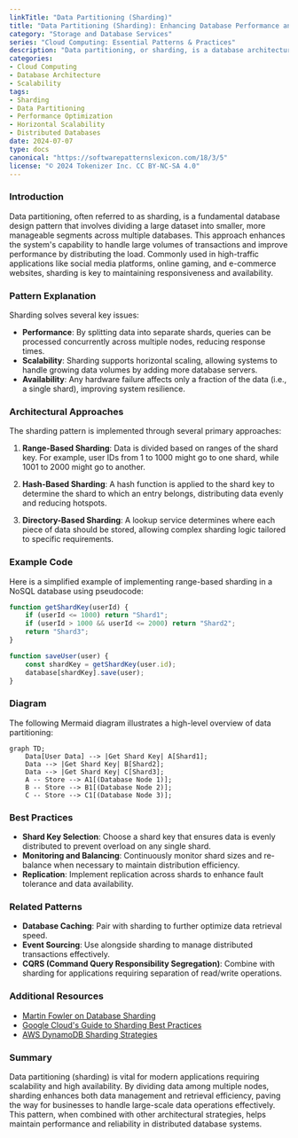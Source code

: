 ```yaml
---
linkTitle: "Data Partitioning (Sharding)"
title: "Data Partitioning (Sharding): Enhancing Database Performance and Scalability"
category: "Storage and Database Services"
series: "Cloud Computing: Essential Patterns & Practices"
description: "Data partitioning, or sharding, is a database architecture principle used to distribute data across various databases or partitions, thereby optimizing query performance and achieving horizontal scalability."
categories:
- Cloud Computing
- Database Architecture
- Scalability
tags:
- Sharding
- Data Partitioning
- Performance Optimization
- Horizontal Scalability
- Distributed Databases
date: 2024-07-07
type: docs
canonical: "https://softwarepatternslexicon.com/18/3/5"
license: "© 2024 Tokenizer Inc. CC BY-NC-SA 4.0"
---
```


### Introduction

Data partitioning, often referred to as sharding, is a fundamental database design pattern that involves dividing a large dataset into smaller, more manageable segments across multiple databases. This approach enhances the system's capability to handle large volumes of transactions and improve performance by distributing the load. Commonly used in high-traffic applications like social media platforms, online gaming, and e-commerce websites, sharding is key to maintaining responsiveness and availability.

### Pattern Explanation

Sharding solves several key issues:

- **Performance**: By splitting data into separate shards, queries can be processed concurrently across multiple nodes, reducing response times.
- **Scalability**: Sharding supports horizontal scaling, allowing systems to handle growing data volumes by adding more database servers.
- **Availability**: Any hardware failure affects only a fraction of the data (i.e., a single shard), improving system resilience.

### Architectural Approaches

The sharding pattern is implemented through several primary approaches:

1. **Range-Based Sharding**: Data is divided based on ranges of the shard key. For example, user IDs from 1 to 1000 might go to one shard, while 1001 to 2000 might go to another.
   
2. **Hash-Based Sharding**: A hash function is applied to the shard key to determine the shard to which an entry belongs, distributing data evenly and reducing hotspots.

3. **Directory-Based Sharding**: A lookup service determines where each piece of data should be stored, allowing complex sharding logic tailored to specific requirements.

### Example Code

Here is a simplified example of implementing range-based sharding in a NoSQL database using pseudocode:

```javascript
function getShardKey(userId) {
    if (userId <= 1000) return "Shard1";
    if (userId > 1000 && userId <= 2000) return "Shard2";
    return "Shard3";
}

function saveUser(user) {
    const shardKey = getShardKey(user.id);
    database[shardKey].save(user);
}
```

### Diagram

The following Mermaid diagram illustrates a high-level overview of data partitioning:

```mermaid
graph TD;
    Data[User Data] --> |Get Shard Key| A[Shard1];
    Data --> |Get Shard Key| B[Shard2];
    Data --> |Get Shard Key| C[Shard3];
    A -- Store --> A1[(Database Node 1)];
    B -- Store --> B1[(Database Node 2)];
    C -- Store --> C1[(Database Node 3)];
```

### Best Practices

- **Shard Key Selection**: Choose a shard key that ensures data is evenly distributed to prevent overload on any single shard.
- **Monitoring and Balancing**: Continuously monitor shard sizes and re-balance when necessary to maintain distribution efficiency.
- **Replication**: Implement replication across shards to enhance fault tolerance and data availability.

### Related Patterns

- **Database Caching**: Pair with sharding to further optimize data retrieval speed.
- **Event Sourcing**: Use alongside sharding to manage distributed transactions effectively.
- **CQRS (Command Query Responsibility Segregation)**: Combine with sharding for applications requiring separation of read/write operations.

### Additional Resources

- [Martin Fowler on Database Sharding](https://martinfowler.com/articles/database-sharding.html)
- [Google Cloud's Guide to Sharding Best Practices](https://cloud.google.com/solutions/sharding-best-practices)
- [AWS DynamoDB Sharding Strategies](https://aws.amazon.com/dynamodb/)

### Summary

Data partitioning (sharding) is vital for modern applications requiring scalability and high availability. By dividing data among multiple nodes, sharding enhances both data management and retrieval efficiency, paving the way for businesses to handle large-scale data operations effectively. This pattern, when combined with other architectural strategies, helps maintain performance and reliability in distributed database systems.
